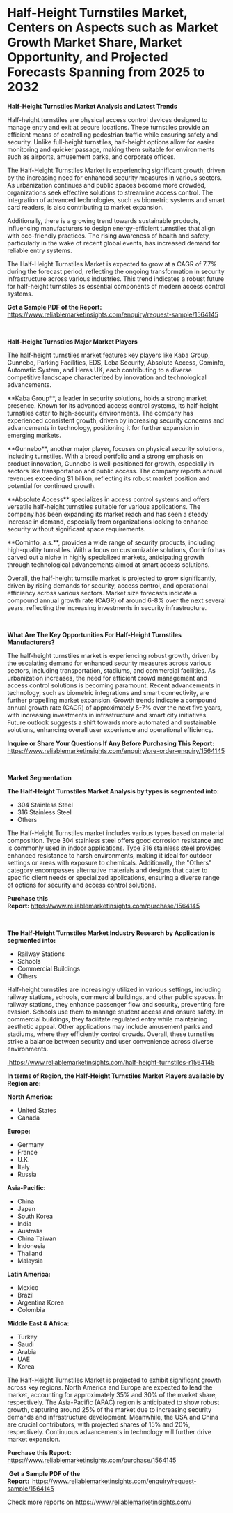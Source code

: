 <p><h1>Half-Height Turnstiles Market, Centers on Aspects such as Market Growth Market Share, Market Opportunity, and Projected Forecasts Spanning from 2025 to 2032</h1></p><p><strong>Half-Height Turnstiles Market Analysis and Latest Trends</strong></p>
<p><p>Half-height turnstiles are physical access control devices designed to manage entry and exit at secure locations. These turnstiles provide an efficient means of controlling pedestrian traffic while ensuring safety and security. Unlike full-height turnstiles, half-height options allow for easier monitoring and quicker passage, making them suitable for environments such as airports, amusement parks, and corporate offices.</p><p>The Half-Height Turnstiles Market is experiencing significant growth, driven by the increasing need for enhanced security measures in various sectors. As urbanization continues and public spaces become more crowded, organizations seek effective solutions to streamline access control. The integration of advanced technologies, such as biometric systems and smart card readers, is also contributing to market expansion.</p><p>Additionally, there is a growing trend towards sustainable products, influencing manufacturers to design energy-efficient turnstiles that align with eco-friendly practices. The rising awareness of health and safety, particularly in the wake of recent global events, has increased demand for reliable entry systems.</p><p>The Half-Height Turnstiles Market is expected to grow at a CAGR of 7.7% during the forecast period, reflecting the ongoing transformation in security infrastructure across various industries. This trend indicates a robust future for half-height turnstiles as essential components of modern access control systems.</p></p>
<p><strong>Get a Sample PDF of the Report:&nbsp;</strong> <a href="https://www.reliablemarketinsights.com/enquiry/request-sample/1564145?utm_campaign=3260&utm_medium=2&utm_source=Github&utm_content=ia&utm_term=05042025&utm_id=half-height-turnstiles">https://www.reliablemarketinsights.com/enquiry/request-sample/1564145</a></p>
<p>&nbsp;</p>
<p><strong>Half-Height Turnstiles Major Market Players</strong></p>
<p><p>The half-height turnstiles market features key players like Kaba Group, Gunnebo, Parking Facilities, EDS, Leba Security, Absolute Access, Cominfo, Automatic System, and Heras UK, each contributing to a diverse competitive landscape characterized by innovation and technological advancements.</p><p>**Kaba Group**, a leader in security solutions, holds a strong market presence. Known for its advanced access control systems, its half-height turnstiles cater to high-security environments. The company has experienced consistent growth, driven by increasing security concerns and advancements in technology, positioning it for further expansion in emerging markets.</p><p>**Gunnebo**, another major player, focuses on physical security solutions, including turnstiles. With a broad portfolio and a strong emphasis on product innovation, Gunnebo is well-positioned for growth, especially in sectors like transportation and public access. The company reports annual revenues exceeding $1 billion, reflecting its robust market position and potential for continued growth.</p><p>**Absolute Access** specializes in access control systems and offers versatile half-height turnstiles suitable for various applications. The company has been expanding its market reach and has seen a steady increase in demand, especially from organizations looking to enhance security without significant space requirements.</p><p>**Cominfo, a.s.**, provides a wide range of security products, including high-quality turnstiles. With a focus on customizable solutions, Cominfo has carved out a niche in highly specialized markets, anticipating growth through technological advancements aimed at smart access solutions.</p><p>Overall, the half-height turnstile market is projected to grow significantly, driven by rising demands for security, access control, and operational efficiency across various sectors. Market size forecasts indicate a compound annual growth rate (CAGR) of around 6-8% over the next several years, reflecting the increasing investments in security infrastructure.</p></p>
<p>&nbsp;</p>
<p><strong>What Are The Key Opportunities For Half-Height Turnstiles Manufacturers?</strong></p>
<p><p>The half-height turnstiles market is experiencing robust growth, driven by the escalating demand for enhanced security measures across various sectors, including transportation, stadiums, and commercial facilities. As urbanization increases, the need for efficient crowd management and access control solutions is becoming paramount. Recent advancements in technology, such as biometric integrations and smart connectivity, are further propelling market expansion. Growth trends indicate a compound annual growth rate (CAGR) of approximately 5-7% over the next five years, with increasing investments in infrastructure and smart city initiatives. Future outlook suggests a shift towards more automated and sustainable solutions, enhancing overall user experience and operational efficiency.</p></p>
<p><strong>Inquire or Share Your Questions If Any Before Purchasing This Report:</strong> <a href="https://www.reliablemarketinsights.com/enquiry/pre-order-enquiry/1564145?utm_campaign=3260&utm_medium=2&utm_source=Github&utm_content=ia&utm_term=05042025&utm_id=half-height-turnstiles">https://www.reliablemarketinsights.com/enquiry/pre-order-enquiry/1564145</a></p>
<p>&nbsp;</p>
<p><strong>Market Segmentation</strong></p>
<p><strong>The Half-Height Turnstiles Market Analysis by types is segmented into:</strong></p>
<p><ul><li>304 Stainless Steel</li><li>316 Stainless Steel</li><li>Others</li></ul></p>
<p><p>The Half-Height Turnstiles market includes various types based on material composition. Type 304 stainless steel offers good corrosion resistance and is commonly used in indoor applications. Type 316 stainless steel provides enhanced resistance to harsh environments, making it ideal for outdoor settings or areas with exposure to chemicals. Additionally, the "Others" category encompasses alternative materials and designs that cater to specific client needs or specialized applications, ensuring a diverse range of options for security and access control solutions.</p></p>
<p><strong>Purchase this Report:&nbsp;</strong><a href="https://www.reliablemarketinsights.com/purchase/1564145?utm_campaign=3260&utm_medium=2&utm_source=Github&utm_content=ia&utm_term=05042025&utm_id=half-height-turnstiles">https://www.reliablemarketinsights.com/purchase/1564145</a></p>
<p>&nbsp;</p>
<p><strong>The Half-Height Turnstiles Market Industry Research by Application is segmented into:</strong></p>
<p><ul><li>Railway Stations</li><li>Schools</li><li>Commercial Buildings</li><li>Others</li></ul></p>
<p><p>Half-height turnstiles are increasingly utilized in various settings, including railway stations, schools, commercial buildings, and other public spaces. In railway stations, they enhance passenger flow and security, preventing fare evasion. Schools use them to manage student access and ensure safety. In commercial buildings, they facilitate regulated entry while maintaining aesthetic appeal. Other applications may include amusement parks and stadiums, where they efficiently control crowds. Overall, these turnstiles strike a balance between security and user convenience across diverse environments.</p></p>
<p><a href="https://www.reliablemarketinsights.com/half-height-turnstiles-r1564145?utm_campaign=3260&utm_medium=2&utm_source=Github&utm_content=ia&utm_term=05042025&utm_id=half-height-turnstiles">&nbsp;https://www.reliablemarketinsights.com/half-height-turnstiles-r1564145</a></p>
<p><strong>In terms of Region, the Half-Height Turnstiles Market Players available by Region are:</strong></p>
<p>
    <p> <strong> North America: </strong>
        <ul>
            <li>United States</li>
            <li>Canada</li>
        </ul>
        </p> 
    <p> <strong> Europe: </strong>
        <ul>
            <li>Germany</li>
            <li>France</li>
            <li>U.K.</li>
            <li>Italy</li>
            <li>Russia</li>
        </ul>
        </p> 
    <p> <strong> Asia-Pacific: </strong>
        <ul>
            <li>China</li>
            <li>Japan</li>
            <li>South Korea</li>
            <li>India</li>
            <li>Australia</li>
            <li>China Taiwan</li>
            <li>Indonesia</li>
            <li>Thailand</li>
            <li>Malaysia</li>
        </ul>
        </p> 
    <p> <strong> Latin America: </strong>
        <ul>
            <li>Mexico</li>
            <li>Brazil</li>
            <li>Argentina Korea</li>
            <li>Colombia</li>
        </ul>
        </p> 
    <p> <strong> Middle East & Africa: </strong>
        <ul>
            <li>Turkey</li>
            <li>Saudi</li>
            <li>Arabia</li>
            <li>UAE</li>
            <li>Korea</li>
        </ul>
    </p>
    </p>
<p><p>The Half-Height Turnstiles Market is projected to exhibit significant growth across key regions. North America and Europe are expected to lead the market, accounting for approximately 35% and 30% of the market share, respectively. The Asia-Pacific (APAC) region is anticipated to show robust growth, capturing around 25% of the market due to increasing security demands and infrastructure development. Meanwhile, the USA and China are crucial contributors, with projected shares of 15% and 20%, respectively. Continuous advancements in technology will further drive market expansion.</p></p>
<p><strong>Purchase this Report: </strong><a href="https://www.reliablemarketinsights.com/purchase/1564145?utm_campaign=3260&utm_medium=2&utm_source=Github&utm_content=ia&utm_term=05042025&utm_id=half-height-turnstiles">https://www.reliablemarketinsights.com/purchase/1564145</a></p>
<p>&nbsp;<strong>Get a Sample PDF of the Report:&nbsp;&nbsp;</strong><a href="https://www.reliablemarketinsights.com/enquiry/request-sample/1564145?utm_campaign=3260&utm_medium=2&utm_source=Github&utm_content=ia&utm_term=05042025&utm_id=half-height-turnstiles">https://www.reliablemarketinsights.com/enquiry/request-sample/1564145</a></p>
<p><strong></strong></p>
<p>Check more reports on <a href="https://www.reliablemarketinsights.com/?utm_campaign=3260&utm_medium=2&utm_source=Github&utm_content=ia&utm_term=05042025&utm_id=half-height-turnstiles">https://www.reliablemarketinsights.com/</a></p>